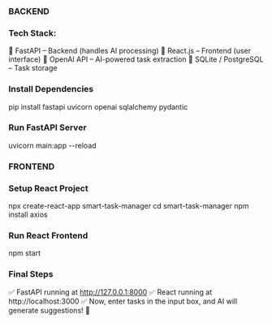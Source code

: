 ### BACKEND

### Tech Stack:
🔹 FastAPI – Backend (handles AI processing)
🔹 React.js – Frontend (user interface)
🔹 OpenAI API – AI-powered task extraction
🔹 SQLite / PostgreSQL – Task storage

### Install Dependencies
pip install fastapi uvicorn openai sqlalchemy pydantic

### Run FastAPI Server
uvicorn main:app --reload

### FRONTEND

### Setup React Project
npx create-react-app smart-task-manager
cd smart-task-manager
npm install axios


### Run React Frontend
npm start

### Final Steps
✅ FastAPI running at http://127.0.0.1:8000
✅ React running at http://localhost:3000
✅ Now, enter tasks in the input box, and AI will generate suggestions! 🎯